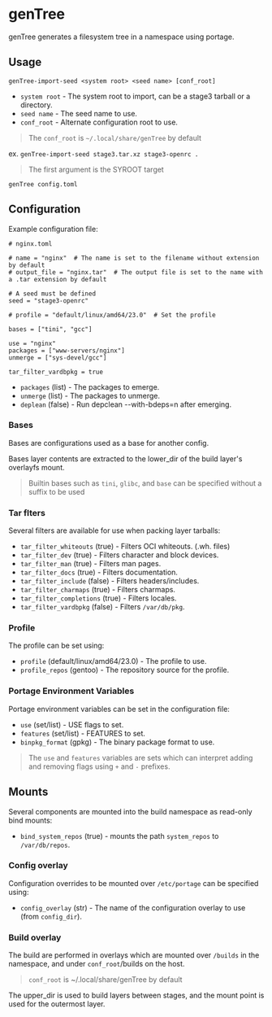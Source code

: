 # genTree

genTree generates a filesystem tree in a namespace using portage.

## Usage

`genTree-import-seed <system root> <seed name> [conf_root]`

* `system root` - The system root to import, can be a stage3 tarball or a directory.
* `seed name` - The seed name to use.
* `conf_root` - Alternate configuration root to use.

> The `conf_root` is `~/.local/share/genTree` by default

ex. `genTree-import-seed stage3.tar.xz stage3-openrc .`

> The first argument is the SYROOT target

`genTree config.toml`

## Configuration

Example configuration file:

```
# nginx.toml

# name = "nginx"  # The name is set to the filename without extension by default
# output_file = "nginx.tar"  # The output file is set to the name with a .tar extension by default

# A seed must be defined
seed = "stage3-openrc"

# profile = "default/linux/amd64/23.0"  # Set the profile

bases = ["tini", "gcc"]

use = "nginx"
packages = ["www-servers/nginx"]
unmerge = ["sys-devel/gcc"]

tar_filter_vardbpkg = true
```

* `packages` (list) - The packages to emerge.
* `unmerge` (list) - The packages to unmerge.
* `deplean` (false) - Run depclean --with-bdeps=n after emerging.

### Bases

Bases are configurations used as a base for another config.

Bases layer contents are extracted to the lower_dir of the build layer's overlayfs mount.

> Builtin bases such as `tini`, `glibc`, and `base` can be specified without a suffix to be used

### Tar flters

Several filters are available for use when packing layer tarballs:

* `tar_filter_whiteouts` (true) - Filters OCI whiteouts. (.wh. files)
* `tar_filter_dev` (true) - Filters character and block devices.
* `tar_filter_man` (true) - Filters man pages.
* `tar_filter_docs` (true) - Filters documentation.
* `tar_filter_include` (false) - Filters headers/includes.
* `tar_filter_charmaps` (true) - Filters charmaps.
* `tar_filter_completions` (true) - Filters locales.
* `tar_filter_vardbpkg` (false) - Filters `/var/db/pkg`.

### Profile

The profile can be set using:

* `profile` (default/linux/amd64/23.0) - The profile to use.
* `profile_repos` (gentoo) - The repository source for the profile.

### Portage Environment Variables

Portage environment variables can be set in the configuration file:

* `use` (set/list) - USE flags to set.
* `features` (set/list) - FEATURES to set.
* `binpkg_format` (gpkg) - The binary package format to use.

> The `use` and `features` variables are sets which can interpret adding and removing flags using `+` and `-` prefixes.

## Mounts

Several components are mounted into the build namespace as read-only bind mounts:

* `bind_system_repos` (true) - mounts the path `system_repos` to `/var/db/repos`.

### Config overlay

Configuration overrides to be mounted over `/etc/portage` can be specified using:

* `config_overlay` (str) - The name of the configuration overlay to use (from `config_dir`).

### Build overlay

The build are performed in overlays which are mounted over `/builds` in the namespace, and under `conf_root`/builds on the host.

> `conf_root` is ~/.local/share/genTree by default

The upper_dir is used to build layers between stages, and the mount point is used for the outermost layer.

